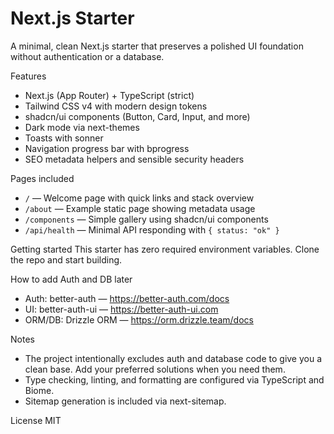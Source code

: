 # Next.js Starter

A minimal, clean Next.js starter that preserves a polished UI foundation without authentication or a database.

Features
- Next.js (App Router) + TypeScript (strict)
- Tailwind CSS v4 with modern design tokens
- shadcn/ui components (Button, Card, Input, and more)
- Dark mode via next-themes
- Toasts with sonner
- Navigation progress bar with bprogress
- SEO metadata helpers and sensible security headers

Pages included
- `/` — Welcome page with quick links and stack overview
- `/about` — Example static page showing metadata usage
- `/components` — Simple gallery using shadcn/ui components
- `/api/health` — Minimal API responding with `{ status: "ok" }`

Getting started
This starter has zero required environment variables. Clone the repo and start building.

How to add Auth and DB later
- Auth: better-auth — https://better-auth.com/docs
- UI: better-auth-ui — https://better-auth-ui.com
- ORM/DB: Drizzle ORM — https://orm.drizzle.team/docs

Notes
- The project intentionally excludes auth and database code to give you a clean base. Add your preferred solutions when you need them.
- Type checking, linting, and formatting are configured via TypeScript and Biome.
- Sitemap generation is included via next-sitemap.

License
MIT
